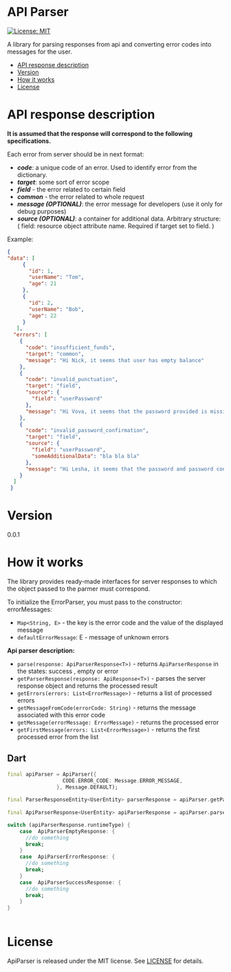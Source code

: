 # API Parser

[![License: MIT](https://img.shields.io/badge/license-MIT-purple.svg)](https://opensource.org/licenses/MIT)

A library for parsing responses from api and converting error codes into messages for the user.

- [API response description](#api-response-description)
- [Version](#version)
- [How it works](#how-it-works)
- [License](#license)

# API response description
**It is assumed that the response will correspond to the following specifications.**

Each error from server should be in next format:

- ***code***: a unique code of an error. Used to identify error from the dictionary.
- ***target***: some sort of error scope
- ***field*** - the error related to certain field
- ***common*** - the error related to whole request
- ***message (OPTIONAL)***: the error message for developers (use it only for debug purposes)
- ***source (OPTIONAL)***: a container for additional data. Arbitrary structure: ( field: resource object attribute name. Required if target set to field. )

Example:
```json
{
"data": [
     {
       "id": 1,
       "userName": "Tom",
       "age": 21
     },
     {
       "id": 2,
       "userName": "Bob",
       "age": 22
     }
   ],
  "errors": [
    {
      "code": "insufficient_funds",
      "target": "common",
      "message": "Hi Nick, it seems that user has empty balance"
    },
    {
      "code": "invalid_punctuation",
      "target": "field",
      "source": {
        "field": "userPassword"
      },
      "message": "Hi Vova, it seems that the password provided is missing a punctuation character"
    },
    {
      "code": "invalid_password_confirmation",
      "target": "field",
      "source": {
        "field": "userPassword",
        "someAdditionalData": "bla bla bla"
      },
      "message": "Hi Lesha, it seems that the password and password confirmation fields do not match"
    }
  ]
 }
```
# Version
0.0.1

# How it works
The library provides ready-made interfaces for server responses to which the object passed to the parmer must correspond.

To initialize the ErrorParser, you must pass to the constructor:
  errorMessages: 
- `Map<String, E>` - the key is the error code and the value of the displayed message
- `defaultErrorMessage`: E - message of unknown errors


**Api parser description:**
- `parse(response: ApiParserResponse<T>)` - returns `ApiParserResponse` in the states: success , empty or error
- `getParserResponse(response: ApiResponse<T>)` - parses the server response object and returns the processed result
- `getErrors(errors: List<ErrorMessage>)` - returns a list of processed errors
- `getMessageFromCode(errorCode: String)` - returns the message associated with this error code
- `getMessage(errorMessage: ErrorMessage)` - returns the processed error
- `getFirstMessage(errors: List<ErrorMessage>)` - returns the first processed error from the list

Dart
-------------

```Dart
final apiParser = ApiParser({
                  CODE.ERROR_CODE: Message.ERROR_MESSAGE,
                }, Message.DEFAULT);
               
final ParserResponseEntity<UserEntity> parserResponse = apiParser.getParserResponse(serverResponse);
                             
final ApiParserResponse<UserEntity> apiParserResponse = apiParser.parse(serverResponse); 

switch (apiParserResponse.runtimeType) {
    case  ApiParserEmptyResponse: {
      //do something
      break;
    }
    case  ApiParserErrorResponse: {
      //do something
      break;
    }
    case  ApiParserSuccessResponse: {
      //do something
      break;
    }
}
                            
```

# License
ApiParser is released under the MIT license. See [LICENSE](https://github.com/velmie/dart_api_error_parser/blob/readme/LICENSE) for details.
